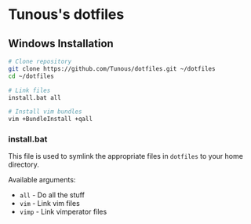 Tunous's dotfiles
=================

Windows Installation
--------------------

```sh
# Clone repository
git clone https://github.com/Tunous/dotfiles.git ~/dotfiles
cd ~/dotfiles

# Link files
install.bat all

# Install vim bundles
vim +BundleInstall +qall
```

### install.bat
This file is used to symlink the appropriate files in `dotfiles` to your home directory.

Available arguments:
* `all` - Do all the stuff
* `vim` - Link vim files
* `vimp` - Link vimperator files
